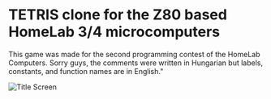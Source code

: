 # TETRIS clone for the Z80 based HomeLab 3/4 microcomputers

This game was made for the second programming contest of the HomeLab Computers. Sorry guys, the comments were written in Hungarian but labels, constants, and function names are in English."


![Title Screen]([http://url/to/img.png](https://github.com/kkolma/tetris-homelab3/blob/main/tetris-title-screen.png)https://github.com/kkolma/tetris-homelab3/blob/main/tetris-title-screen.png)
